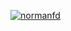 [![normanfd](https://circleci.com/gh/normanfd/SubmissionCapsstoneNfd.svg?style=shield)](https://circleci.com/gh/normanfd/SubmissionCapsstoneNfd)
